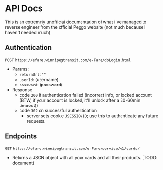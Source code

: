 API Docs
================================================================================

This is an extremely unofficial documentation of what I've managed to reverse
engineer from the official Peggo website (not much because I haven't needed
much)

Authentication
--------------------------------------------------------------------------------

`POST` `https://efare.winnipegtransit.com/e-Fare/doLogin.html`

- Params:
	- `returnUrl`: `""`
	- `userId`: (username)
	- `password`: (password)
- Response
	- code `200` if authentication failed (incorrect info, or locked
	  account (BTW, if your account is locked, it'll unlock after a 30-60min
	  timeout))
	- code `302` on successful authentication
		- server sets cookie `JSESSIONID`; use this to authenticate any
		  future requests.

Endpoints
--------------------------------------------------------------------------------

`GET` `https://efare.winnipegtransit.com/e-Fare/service/v1/cards/`

- Returns a JSON object with all your cards and all their products. (TODO:
  document)
